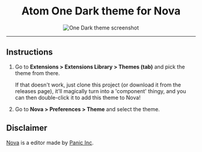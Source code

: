 <!-- Heading -->

<h1 align="center">Atom One Dark theme for Nova</h1>
<!-- Shields -->

<p align="center">
  <img align="center" src="https://github.com/BenjaminHoegh/OneDark.novaextension/raw/master/Images/one-dark-preview.png)" alt="One Dark theme screenshot">
</p>

<hr>

## Instructions

1. Go to **Extensions > Extensions Library > Themes (tab)** and pick the theme from there.

   If that doesn't work, just clone this project (or download it from the releases page), it'll magically turn into a 'component' thingy, and you can then double-click it to add this theme to Nova!

2. Go to **Nova > Preferences > Theme** and select the theme.


## Disclaimer

[Nova](https://panic.com/nova) is a editor made by [Panic Inc](https://panic.com).
